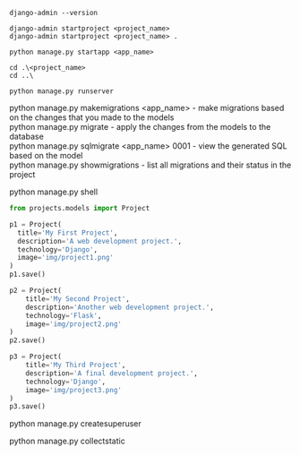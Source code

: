 `django-admin --version`   

`django-admin startproject <project_name>`  
`django-admin startproject <project_name> .`  

`python manage.py startapp <app_name>`

`cd .\<project_name>`   
`cd ..\`   

`python manage.py runserver`

python manage.py makemigrations <app_name> - make migrations based on the changes that you made to the models     
python manage.py migrate - apply the changes from the models to the database     
python manage.py sqlmigrate <app_name> 0001 - view the generated SQL based on the model     
python manage.py showmigrations - list all migrations and their status in the project    

python manage.py shell

```python
from projects.models import Project

p1 = Project(
  title='My First Project',
  description='A web development project.',
  technology='Django',
  image='img/project1.png'
)
p1.save()

p2 = Project(
    title='My Second Project',
    description='Another web development project.',
    technology='Flask',
    image='img/project2.png'
)
p2.save()

p3 = Project(
    title='My Third Project',
    description='A final development project.',
    technology='Django',
    image='img/project3.png'
)
p3.save()
```

python manage.py createsuperuser

python manage.py collectstatic
